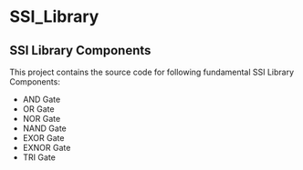 # SSI_Library
## SSI Library Components
This project contains the source code for following fundamental SSI Library Components:
* AND Gate
* OR Gate
* NOR Gate
* NAND Gate
* EXOR Gate
* EXNOR Gate
* TRI Gate
